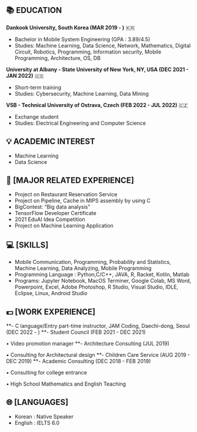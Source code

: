 ## 📚 EDUCATION

**Dankook University, South Korea (MAR 2019 - )** 🇰🇷

- Bachelor in Mobile System Engineering (GPA : 3.89/4.5)
- Studies: Machine Learning, Data Science, Network, Mathematics, Digital Circuit, Robotics, Programming, Information security, Mobile Programming, Architecture, OS, DB

**University at Albany - State University of New York, NY, USA (DEC 2021 - JAN 2022)** 🇺🇸

- Short-term training
-  Studies: Cybersecurity, Machine Learning, Data Mining

**VSB - Technical University of Ostrava, Czech (FEB 2022 - JUL 2022)** 🇨🇿

- Exchange student
- Studies: Electrical Engineering and Computer Science

## 💡 ACADEMIC INTEREST

- Machine Learning 
- Data Science

## 📃 [MAJOR RELATED EXPERIENCE]

- Project on Restaurant Reservation Service
- Project on Pipeline, Cache in MIPS assembly by using C
- BigContest: “Big data analysis”
- TensorFlow Developer Certificate
- 2021 EduAI Idea Competition
- Project on Machine Learning Application

## 💻 [SKILLS]

- Mobile Communication, Programming, Probability and Statistics, Machine Learning, Data Analyzing, Mobile Programming
- Programming Language : Python,C/C++, JAVA, R, Racket, Kotlin, Matlab
- Programs: Jupyter Notebook, MacOS Terminer, Google Colab, MS Word, Powerpoint, Excel, Adobe Photoshop, R Studio, Visual Studio, IDLE, Eclipse, Linux, Android Studio

## 💵 [WORK EXPERIENCE]

**- C language/Entry part-time instructor, JAM Coding, Daechi-dong, Seoul (DEC 2022 - )
**- Student Council (FEB 2021 - DEC 2021)

  • Video promotion manager
**- Architecture Consulting (JUL 2019)

  • Consulting for Architectural design
**- Children Care Service (AUG 2019 - DEC 2019) 
**- Academic Consulting (DEC 2018 - FEB 2019)

  • Consulting for college entrance
  
  • High School Mathematics and English Teaching

## 🌐 [LANGUAGES]

- Korean : Native Speaker 
- English : IELTS 6.0




<!--
**JunePark-00/JunePark-00** is a ✨ _special_ ✨ repository because its `README.md` (this file) appears on your GitHub profile.

Here are some ideas to get you started:

- 🔭 I’m currently working on ...
- 🌱 I’m currently learning ...
- 👯 I’m looking to collaborate on ...
- 🤔 I’m looking for help with ...
- 💬 Ask me about ...
- 📫 How to reach me: ...
- 😄 Pronouns: ...
- ⚡ Fun fact: ...
-->
